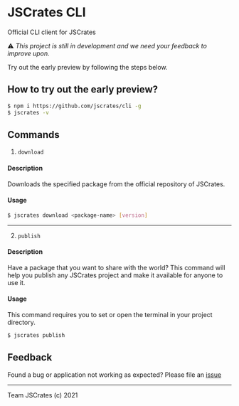 # JSCrates CLI

Official CLI client for JSCrates

⚠️ _This project is still in development and we need your feedback to improve upon._

Try out the early preview by following the steps below.

## How to try out the early preview?

```bash
$ npm i https://github.com/jscrates/cli -g
$ jscrates -v
```

## Commands

1. `download`

#### Description 

Downloads the specified package from the official repository of JSCrates.

#### Usage

```bash
$ jscrates download <package-name> [version]
```

---

2. `publish`

#### Description

Have a package that you want to share with the world? This command will help you publish any JSCrates project and make it available for anyone to use it.

#### Usage

This command requires you to set or open the terminal in your project directory.

```bash
$ jscrates publish
```

## Feedback

Found a bug or application not working as expected? 
Please file an [issue](https://github.com/jscrates/cli/issues/new)


---

Team JSCrates (c) 2021

